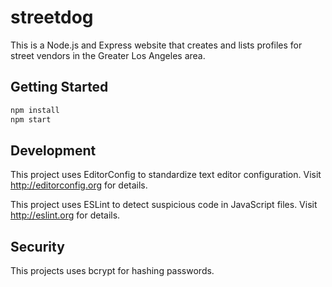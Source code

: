 # streetdog

This is a Node.js and Express website that creates and lists profiles for street vendors in the Greater Los Angeles area.

## Getting Started

```bash
npm install
npm start
```

## Development

This project uses EditorConfig to standardize text editor configuration.
Visit http://editorconfig.org for details.

This project uses ESLint to detect suspicious code in JavaScript files.
Visit http://eslint.org for details.


## Security

This projects uses bcrypt for hashing passwords.
